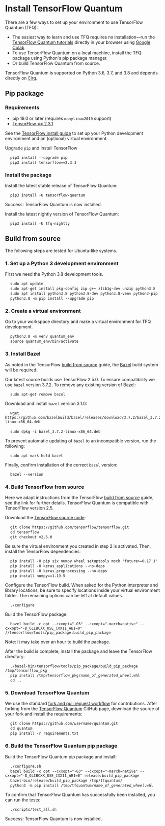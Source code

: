# Install TensorFlow Quantum

There are a few ways to set up your environment to use TensorFlow Quantum (TFQ):

* The easiest way to learn and use TFQ requires no installation—run the
  [TensorFlow Quantum tutorials](./tutorials/hello_many_worlds.ipynb) directly
  in your browser using
  [Google Colab](https://colab.research.google.com/github/tensorflow/quantum/blob/master/docs/tutorials/hello_many_worlds.ipynb).
* To use TensorFlow Quantum on a local machine, install the TFQ package using
  Python's pip package manager.
* Or build TensorFlow Quantum from source.

TensorFlow Quantum is supported on Python 3.6, 3.7, and 3.8 and depends directly on [Cirq](https://github.com/quantumlib/Cirq).

## Pip package

### Requirements

* pip 19.0 or later (requires `manylinux2010` support)
* [TensorFlow == 2.3.1](https://www.tensorflow.org/install/pip)

See the [TensorFlow install guide](https://www.tensorflow.org/install/pip) to
set up your Python development environment and an (optional) virtual environment.

Upgrade `pip` and install TensorFlow

<!-- common_typos_disable -->
<pre class="devsite-click-to-copy">
  <code class="devsite-terminal">pip3 install --upgrade pip</code>
  <code class="devsite-terminal">pip3 install tensorflow==2.3.1</code>
</pre>
<!-- common_typos_enable -->

### Install the package

Install the latest stable release of TensorFlow Quantum:

<!-- common_typos_disable -->
<pre class="devsite-click-to-copy">
  <code class="devsite-terminal">pip3 install -U tensorflow-quantum</code>
</pre>
<!-- common_typos_enable -->

Success: TensorFlow Quantum is now installed.

Install the latest nightly version of TensorFlow Quantum:

<!-- common_typos_disable -->
<pre class="devsite-click-to-copy">
  <code class="devsite-terminal">pip3 install -U tfq-nightly</code>
</pre>
<!-- common_typos_enable -->

## Build from source

The following steps are tested for Ubuntu-like systems.

### 1. Set up a Python 3 development environment

First we need the Python 3.8 development tools.
<!-- common_typos_disable -->
<pre class="devsite-click-to-copy">
  <code class="devsite-terminal">sudo apt update</code>
  <code class="devsite-terminal">sudo apt-get install pkg-config zip g++ zlib1g-dev unzip python3.8</code>
  <code class="devsite-terminal">sudo apt install python3.8 python3.8-dev python3.8-venv python3-pip</code>
  <code class="devsite-terminal">python3.8 -m pip install --upgrade pip</code>
</pre>
<!-- common_typos_enable -->

### 2. Create a virtual environment

Go to your workspace directory and make a virtual environment for TFQ development.
<!-- common_typos_disable -->
<pre class="devsite-click-to-copy">
  <code class="devsite-terminal">python3.8 -m venv quantum_env</code>
  <code class="devsite-terminal">source quantum_env/bin/activate</code>
</pre>
<!-- common_typos_enable -->

### 3. Install Bazel

As noted in the TensorFlow
[build from source](https://www.tensorflow.org/install/source#install_bazel)
guide, the <a href="https://bazel.build/" class="external">Bazel</a>
build system will be required.

Our latest source builds use TensorFlow 2.5.0. To ensure compatibility we use `bazel` version 3.7.2. To remove any existing version of Bazel:

<!-- common_typos_disable -->
<pre class="devsite-click-to-copy">
  <code class="devsite-terminal">sudo apt-get remove bazel</code>
</pre>
<!-- common_typos_enable -->

Download and install `bazel` version 3.1.0:

<!-- common_typos_disable -->
<pre class="devsite-click-to-copy">
  <code class="devsite-terminal">wget https://github.com/bazelbuild/bazel/releases/download/3.7.2/bazel_3.7.2-linux-x86_64.deb
</code>
  <code class="devsite-terminal">sudo dpkg -i bazel_3.7.2-linux-x86_64.deb</code>
</pre>
<!-- common_typos_enable -->

To prevent automatic updating of `bazel` to an incompatible version, run the following:

<!-- common_typos_disable -->
<pre class="devsite-click-to-copy">
  <code class="devsite-terminal">sudo apt-mark hold bazel</code>
</pre>
<!-- common_typos_enable -->

Finally, confirm installation of the correct `bazel` version:

<!-- common_typos_disable -->
<pre class="devsite-click-to-copy">
  <code class="devsite-terminal">bazel --version</code>
</pre>
<!-- common_typos_enable -->


### 4. Build TensorFlow from source

Here we adapt instructions from the TensorFlow [build from source](https://www.tensorflow.org/install/source)
guide, see the link for further details. TensorFlow Quantum is compatible with TensorFlow version&nbsp;2.5.

Download the
<a href="https://github.com/tensorflow/tensorflow" class="external">TensorFlow source code</a>:

<!-- common_typos_disable -->
<pre class="devsite-click-to-copy">
  <code class="devsite-terminal">git clone https://github.com/tensorflow/tensorflow.git</code>
  <code class="devsite-terminal">cd tensorflow</code>
  <code class="devsite-terminal">git checkout v2.5.0</code>
</pre>

Be sure the virtual environment you created in step 2 is activated. Then, install the TensorFlow dependencies:

<!-- common_typos_disable -->
<pre class="devsite-click-to-copy">
  <code class="devsite-terminal">pip install -U pip six numpy wheel setuptools mock 'future>=0.17.1'</code>
  <code class="devsite-terminal">pip install -U keras_applications --no-deps</code>
  <code class="devsite-terminal">pip install -U keras_preprocessing --no-deps</code>
  <code class="devsite-terminal">pip install numpy==1.19.5</code>
</pre>
<!-- common_typos_enable -->

Configure the TensorFlow build. When asked for the Python interpreter and library locations, be sure to specify locations inside your virtual environment folder.  The remaining options can be left at default values.

<!-- common_typos_disable -->
<pre class="devsite-click-to-copy">
  <code class="devsite-terminal">./configure</code>
</pre>
<!-- common_typos_enable -->

Build the TensorFlow package:

<!-- common_typos_disable -->
<pre class="devsite-click-to-copy">
  <code class="devsite-terminal">bazel build -c opt --cxxopt="-O3" --cxxopt="-march=native" --cxxopt="-D_GLIBCXX_USE_CXX11_ABI=0" //tensorflow/tools/pip_package:build_pip_package</code>
</pre>
<!-- common_typos_enable -->

Note: It may take over an hour to build the package.

After the build is complete, install the package and leave the TensorFlow directory:

<!-- common_typos_disable -->
<pre class="devsite-click-to-copy">
  <code class="devsite-terminal">./bazel-bin/tensorflow/tools/pip_package/build_pip_package /tmp/tensorflow_pkg</code>
  <code class="devsite-terminal">pip install /tmp/tensorflow_pkg/<var>name_of_generated_wheel</var>.whl</code>
  <code class="devsite-terminal">cd ..</code>
</pre>
<!-- common_typos_enable -->

### 5. Download TensorFlow Quantum

We use the standard [fork and pull request workflow](https://guides.github.com/activities/forking/) for contributions.  After forking from the [TensorFlow Quantum](https://github.com/tensorflow/quantum) GitHub page, download the source of your fork and install the requirements:

<!-- common_typos_disable -->
<pre class="devsite-click-to-copy">
  <code class="devsite-terminal">git clone https://github.com/<var>username</var>/quantum.git</code>
  <code class="devsite-terminal">cd quantum</code>
  <code class="devsite-terminal">pip install -r requirements.txt</code>
</pre>
<!-- common_typos_enable -->


### 6. Build the TensorFlow Quantum pip package

Build the TensorFlow Quantum pip package and install:

<!-- common_typos_disable -->
<pre class="devsite-click-to-copy">
  <code class="devsite-terminal">./configure.sh</code>
  <code class="devsite-terminal">bazel build -c opt --cxxopt="-O3" --cxxopt="-march=native" --cxxopt="-D_GLIBCXX_USE_CXX11_ABI=0" release:build_pip_package</code>
  <code class="devsite-terminal">bazel-bin/release/build_pip_package /tmp/tfquantum/</code>
  <code class="devsite-terminal">python3 -m pip install /tmp/tfquantum/<var>name_of_generated_wheel</var>.whl</code>
</pre>
<!-- common_typos_enable -->

To confirm that TensorFlow Quantum has successfully been installed, you can run the tests:
<!-- common_typos_disable -->
<pre class="devsite-click-to-copy">
  <code class="devsite-terminal">./scripts/test_all.sh</code>
</pre>
<!-- common_typos_enable -->


Success: TensorFlow Quantum is now installed.
